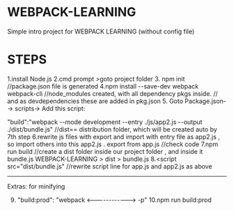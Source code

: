 # WEBPACK-LEARNING
Simple intro project for WEBPACK LEARNING
(without config file)

# STEPS
1.install Node.js
2.cmd prompt >goto project folder
3. npm init
    //package.json file is generated
4.npm install --save-dev webpack webpack-cli
    //node_modules created, with all dependency pkgs inside.
   // and as devdependencies these are added in pkg.json
5. Goto Package.json--> scripts-> Add this script:

   "build":"webpack --mode development --entry ./js/app2.js --output ./dist/bundle.js"
   //dist== distribution folder, which will be created auto by 7th step
6.rewrite js files with export and import 
  with entry file as app2.js , so import others into this app2.js .
  export from app.js  //check code
7.npm run build
    //create a dist folder inside our project folder , and inside it bundle.js
    WEBPACK-LEARNING > dist > bundle.js
8.<script src="dist/bundle.js"</script> 
//rewrite script line for app.js and app2.js as above

------
Extras: for minifying

9. "build:prod": "webpack <------------> -p"
10.npm run build:prod
